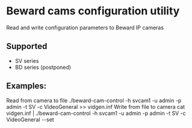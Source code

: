 # Beward cams configuration utility
Read and write configuration parameters to Beward IP cameras

## Supported
* SV series
* BD series (postponed)

## Examples:
Read from camera to file
  ./beward-cam-control -h svcam1 -u admin -p admin -t SV -c VideoGeneral >> vidgen.inf
Write from file to camera
  cat vidgen.inf | ./beward-cam-control -h svcam1 -u admin -p admin -t SV -c VideoGeneral --set